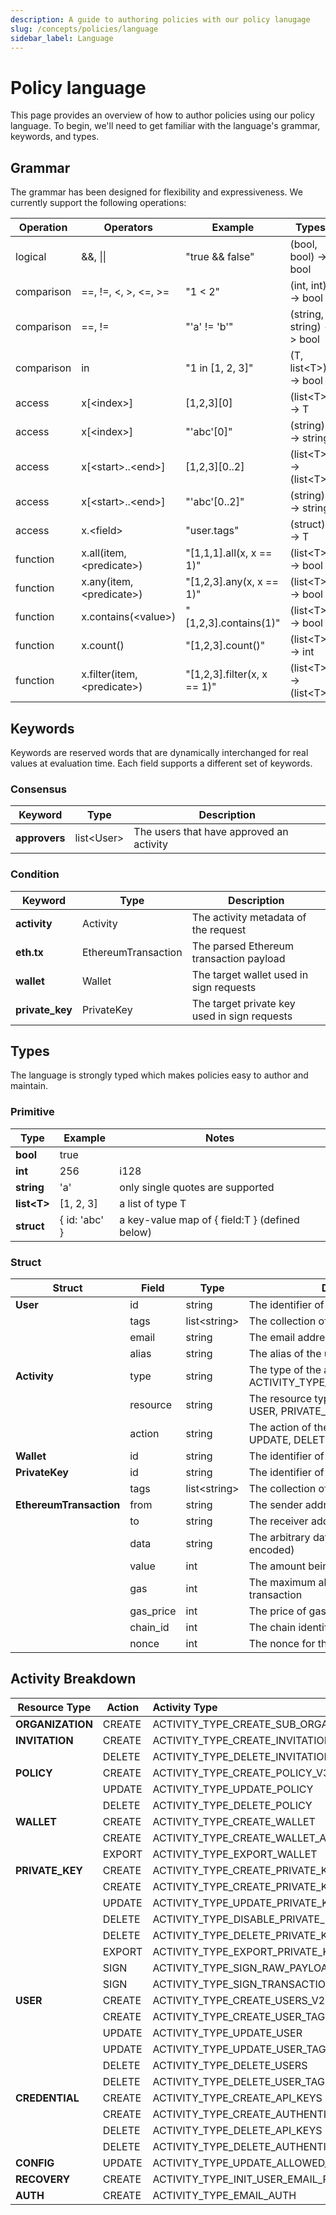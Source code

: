```yaml
---
description: A guide to authoring policies with our policy lanugage
slug: /concepts/policies/language
sidebar_label: Language
---
```


# Policy language

This page provides an overview of how to author policies using our policy language. To begin, we'll need to get familiar with the language's grammar, keywords, and types.

## Grammar

The grammar has been designed for flexibility and expressiveness. We currently support the following operations:

| Operation  | Operators                    | Example                     | Types                    |
| ---------- | ---------------------------- | --------------------------- | ------------------------ |
| logical    | &&, \|\|                     | "true && false"             | (bool, bool) -> bool     |
| comparison | ==, !=, <, >, <=, >=         | "1 < 2"                     | (int, int) -> bool       |
| comparison | ==, !=                       | "'a' != 'b'"                | (string, string) -> bool |
| comparison | in                           | "1 in [1, 2, 3]"            | (T, list<T\>) -> bool    |
| access     | x[<index\>]                  | \[1,2,3\]\[0\]              | (list<T\>) -> T          |
| access     | x[<index\>]                  | "'abc'[0]"                  | (string) -> string       |
| access     | x[<start\>..<end\>]          | \[1,2,3\]\[0..2\]           | (list<T\>) -> (list<T\>) |
| access     | x[<start\>..<end\>]          | "'abc'[0..2]"               | (string) -> string       |
| access     | x.<field\>                   | "user.tags"                 | (struct) -> T            |
| function   | x.all(item, <predicate\>)    | "[1,1,1].all(x, x == 1)"    | (list<T\>) -> bool       |
| function   | x.any(item, <predicate\>)    | "[1,2,3].any(x, x == 1)"    | (list<T\>) -> bool       |
| function   | x.contains(<value\>)         | "[1,2,3].contains(1)"       | (list<T\>) -> bool       |
| function   | x.count()                    | "[1,2,3].count()"           | (list<T\>) -> int        |
| function   | x.filter(item, <predicate\>) | "[1,2,3].filter(x, x == 1)" | (list<T\>) -> (list<T\>) |

## Keywords

Keywords are reserved words that are dynamically interchanged for real values at evaluation time. Each field supports a different set of keywords.

### Consensus

| Keyword       | Type        | Description                              |
| ------------- | ----------- | ---------------------------------------- |
| **approvers** | list<User\> | The users that have approved an activity |

### Condition

| Keyword         | Type                | Description                                  |
| --------------- | ------------------- | -------------------------------------------- |
| **activity**    | Activity            | The activity metadata of the request         |
| **eth.tx**      | EthereumTransaction | The parsed Ethereum transaction payload      |
| **wallet**      | Wallet              | The target wallet used in sign requests      |
| **private_key** | PrivateKey          | The target private key used in sign requests |

## Types

The language is strongly typed which makes policies easy to author and maintain.

### Primitive

| Type         | Example       | Notes                                          |
| ------------ | ------------- | ---------------------------------------------- |
| **bool**     | true          |                                                |
| **int**      | 256           | i128                                           |
| **string**   | 'a'           | only single quotes are supported               |
| **list<T\>** | [1, 2, 3]     | a list of type T                               |
| **struct**   | { id: 'abc' } | a key-value map of { field:T } (defined below) |

### Struct

| Struct                  | Field     | Type          | Description                                                                  |
| ----------------------- | --------- | ------------- | ---------------------------------------------------------------------------- |
| **User**                | id        | string        | The identifier of the user                                                   |
|                         | tags      | list<string\> | The collection of tags for the user                                          |
|                         | email     | string        | The email address of the user                                                |
|                         | alias     | string        | The alias of the user                                                        |
| **Activity**            | type      | string        | The type of the activity (e.g. ACTIVITY_TYPE_SIGN_TRANSACTION_V2)            |
|                         | resource  | string        | The resource type the activity targets (e.g. USER, PRIVATE_KEY, POLICY, etc) |
|                         | action    | string        | The action of the activity (e.g. CREATE, UPDATE, DELETE, SIGN, etc)          |
| **Wallet**              | id        | string        | The identifier of the wallet                                                 |
| **PrivateKey**          | id        | string        | The identifier of the private key                                            |
|                         | tags      | list<string\> | The collection of tags for the private key                                   |
| **EthereumTransaction** | from      | string        | The sender address of the transaction                                        |
|                         | to        | string        | The receiver address of the transaction                                      |
|                         | data      | string        | The arbitrary data of the transaction (hex-encoded)                          |
|                         | value     | int           | The amount being sent (in wei)                                               |
|                         | gas       | int           | The maximum allowed gas for the transaction                                  |
|                         | gas_price | int           | The price of gas for the transaction                                         |
|                         | chain_id  | int           | The chain identifier for the transaction                                     |
|                         | nonce     | int           | The nonce for the transaction                                                |

## Activity Breakdown

| Resource Type    | Action | Activity Type                            |
| ---------------- | ------ | :--------------------------------------- |
| **ORGANIZATION** | CREATE | ACTIVITY_TYPE_CREATE_SUB_ORGANIZATION_V4 |
| **INVITATION**   | CREATE | ACTIVITY_TYPE_CREATE_INVITATIONS         |
|                  | DELETE | ACTIVITY_TYPE_DELETE_INVITATION          |
| **POLICY**       | CREATE | ACTIVITY_TYPE_CREATE_POLICY_V3           |
|                  | UPDATE | ACTIVITY_TYPE_UPDATE_POLICY              |
|                  | DELETE | ACTIVITY_TYPE_DELETE_POLICY              |
| **WALLET**       | CREATE | ACTIVITY_TYPE_CREATE_WALLET              |
|                  | CREATE | ACTIVITY_TYPE_CREATE_WALLET_ACCOUNTS     |
|                  | EXPORT | ACTIVITY_TYPE_EXPORT_WALLET              |
| **PRIVATE_KEY**  | CREATE | ACTIVITY_TYPE_CREATE_PRIVATE_KEYS_V2     |
|                  | CREATE | ACTIVITY_TYPE_CREATE_PRIVATE_KEY_TAG     |
|                  | UPDATE | ACTIVITY_TYPE_UPDATE_PRIVATE_KEY_TAG     |
|                  | DELETE | ACTIVITY_TYPE_DISABLE_PRIVATE_KEY        |
|                  | DELETE | ACTIVITY_TYPE_DELETE_PRIVATE_KEY_TAGS    |
|                  | EXPORT | ACTIVITY_TYPE_EXPORT_PRIVATE_KEY         |
|                  | SIGN   | ACTIVITY_TYPE_SIGN_RAW_PAYLOAD_V2        |
|                  | SIGN   | ACTIVITY_TYPE_SIGN_TRANSACTION_V2        |
| **USER**         | CREATE | ACTIVITY_TYPE_CREATE_USERS_V2            |
|                  | CREATE | ACTIVITY_TYPE_CREATE_USER_TAG            |
|                  | UPDATE | ACTIVITY_TYPE_UPDATE_USER                |
|                  | UPDATE | ACTIVITY_TYPE_UPDATE_USER_TAG            |
|                  | DELETE | ACTIVITY_TYPE_DELETE_USERS               |
|                  | DELETE | ACTIVITY_TYPE_DELETE_USER_TAG            |
| **CREDENTIAL**   | CREATE | ACTIVITY_TYPE_CREATE_API_KEYS            |
|                  | CREATE | ACTIVITY_TYPE_CREATE_AUTHENTICATORS_V2   |
|                  | DELETE | ACTIVITY_TYPE_DELETE_API_KEYS            |
|                  | DELETE | ACTIVITY_TYPE_DELETE_AUTHENTICATORS      |
| **CONFIG**       | UPDATE | ACTIVITY_TYPE_UPDATE_ALLOWED_ORIGINS     |
| **RECOVERY**     | CREATE | ACTIVITY_TYPE_INIT_USER_EMAIL_RECOVERY   |
| **AUTH**         | CREATE | ACTIVITY_TYPE_EMAIL_AUTH                 |
